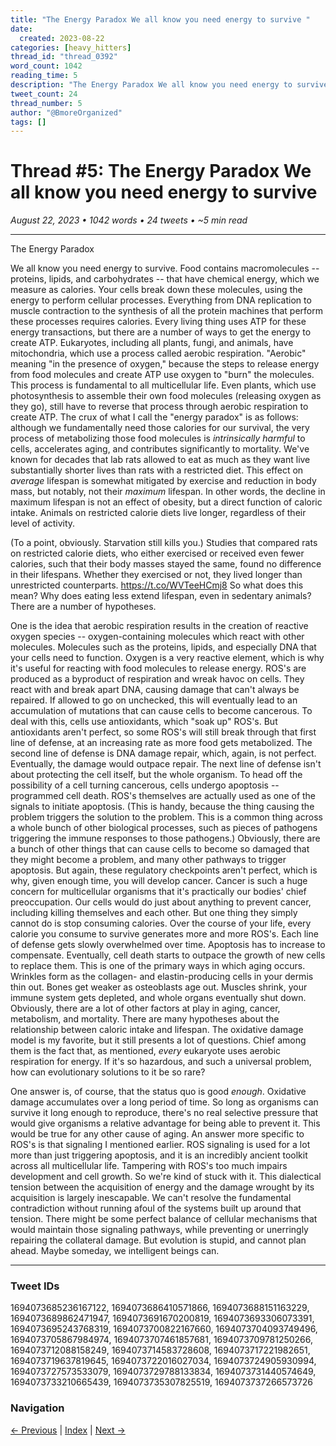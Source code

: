 ```yaml
---
title: "The Energy Paradox We all know you need energy to survive "
date:
  created: 2023-08-22
categories: [heavy_hitters]
thread_id: "thread_0392"
word_count: 1042
reading_time: 5
description: "The Energy Paradox We all know you need energy to survive ."
tweet_count: 24
thread_number: 5
author: "@BmoreOrganized"
tags: []
---
```

# Thread #5: The Energy Paradox We all know you need energy to survive 

*August 22, 2023 • 1042 words • 24 tweets • ~5 min read*

---

The Energy Paradox

We all know you need energy to survive. Food contains macromolecules -- proteins, lipids, and carbohydrates -- that have chemical energy, which we measure as calories. Your cells break down these molecules, using the energy to perform cellular processes. Everything from DNA replication to muscle contraction to the synthesis of all the protein machines that perform these processes requires calories. Every living thing uses ATP for these energy transactions, but there are a number of ways to get the energy to create ATP. Eukaryotes, including all plants, fungi, and animals, have mitochondria, which use a process called aerobic respiration. "Aerobic" meaning "in the presence of oxygen," because the steps to release energy from food molecules and create ATP use oxygen to "burn" the molecules. This process is fundamental to all multicellular life. Even plants, which use photosynthesis to assemble their own food molecules (releasing oxygen as they go), still have to reverse that process through aerobic respiration to create ATP. The crux of what I call the "energy paradox" is as follows: although we fundamentally need those calories for our survival, the very process of metabolizing those food molecules is *intrinsically harmful* to cells, accelerates aging, and contributes significantly to mortality. We've known for decades that lab rats allowed to eat as much as they want live substantially shorter lives than rats with a restricted diet. This effect on *average* lifespan is somewhat mitigated by exercise and reduction in body mass, but notably, not their *maximum* lifespan. In other words, the decline in maximum lifespan is not an effect of obesity, but a direct function of caloric intake. Animals on restricted calorie diets live longer, regardless of their level of activity.

(To a point, obviously. Starvation still kills you.) Studies that compared rats on restricted calorie diets, who either exercised or received even fewer calories, such that their body masses stayed the same, found no difference in their lifespans. Whether they exercised or not, they lived longer than unrestricted counterparts. https://t.co/WVTeeHCmj8 So what does this mean? Why does eating less extend lifespan, even in sedentary animals? There are a number of hypotheses.

One is the idea that aerobic respiration results in the creation of reactive oxygen species -- oxygen-containing molecules which react with other molecules. Molecules such as the proteins, lipids, and especially DNA that your cells need to function. Oxygen is a very reactive element, which is why it's useful for reacting with food molecules to release energy. ROS's are produced as a byproduct of respiration and wreak havoc on cells. They react with and break apart DNA, causing damage that can't always be repaired. If allowed to go on unchecked, this will eventually lead to an accumulation of mutations that can cause cells to become cancerous. To deal with this, cells use antioxidants, which "soak up" ROS's. But antioxidants aren't perfect, so some ROS's will still break through that first line of defense, at an increasing rate as more food gets metabolized. The second line of defense is DNA damage repair, which, again, is not perfect. Eventually, the damage would outpace repair. The next line of defense isn't about protecting the cell itself, but the whole organism. To head off the possibility of a cell turning cancerous, cells undergo apoptosis -- programmed cell death. ROS's themselves are actually used as one of the signals to initiate apoptosis. (This is handy, because the thing causing the problem triggers the solution to the problem. This is a common thing across a whole bunch of other biological processes, such as pieces of pathogens triggering the immune responses to those pathogens.) Obviously, there are a bunch of other things that can cause cells to become so damaged that they might become a problem, and many other pathways to trigger apoptosis. But again, these regulatory checkpoints aren't perfect, which is why, given enough time, you will develop cancer. Cancer is such a huge concern for multicellular organisms that it's practically our bodies' chief preoccupation. Our cells would do just about anything to prevent cancer, including killing themselves and each other. But one thing they simply cannot do is stop consuming calories. Over the course of your life, every calorie you consume to survive generates more and more ROS's. Each line of defense gets slowly overwhelmed over time. Apoptosis has to increase to compensate. Eventually, cell death starts to outpace the growth of new cells to replace them. This is one of the primary ways in which aging occurs. Wrinkles form as the collagen- and elastin-producing cells in your dermis thin out. Bones get weaker as osteoblasts age out. Muscles shrink, your immune system gets depleted, and whole organs eventually shut down. Obviously, there are a lot of other factors at play in aging, cancer, metabolism, and mortality. There are many hypotheses about the relationship between caloric intake and lifespan. The oxidative damage model is my favorite, but it still presents a lot of questions. Chief among them is the fact that, as mentioned, *every* eukaryote uses aerobic respiration for energy. If it's so hazardous, and such a universal problem, how can evolutionary solutions to it be so rare?

One answer is, of course, that the status quo is good *enough*. Oxidative damage accumulates over a long period of time. So long as organisms can survive it long enough to reproduce, there's no real selective pressure that would give organisms a relative advantage for being able to prevent it. This would be true for any other cause of aging. An answer more specific to ROS's is that signaling I mentioned earlier. ROS signaling is used for a lot more than just triggering apoptosis, and it is an incredibly ancient toolkit across all multicellular life. Tampering with ROS's too much impairs development and cell growth. So we're kind of stuck with it. This dialectical tension between the acquisition of energy and the damage wrought by its acquisition is largely inescapable. We can't resolve the fundamental contradiction without running afoul of the systems built up around that tension. There might be some perfect balance of cellular mechanisms that would maintain those signaling pathways, while preventing or unerringly repairing the collateral damage. But evolution is stupid, and cannot plan ahead. Maybe someday, we intelligent beings can.

---

### Tweet IDs
1694073685236167122, 1694073686410571866, 1694073688151163229, 1694073689862471947, 1694073691670200819, 1694073693306073391, 1694073695243768319, 1694073700822167660, 1694073704093749496, 1694073705867984974, 1694073707461857681, 1694073709781250266, 1694073712088158249, 1694073714583728608, 1694073717221982651, 1694073719637819645, 1694073722016027034, 1694073724905930994, 1694073727573533079, 1694073729788133834, 1694073731440574649, 1694073733210665439, 1694073735307825519, 1694073737266573726

### Navigation
[← Previous](004-*.md) | [Index](index.md) | [Next →](006-*.md)